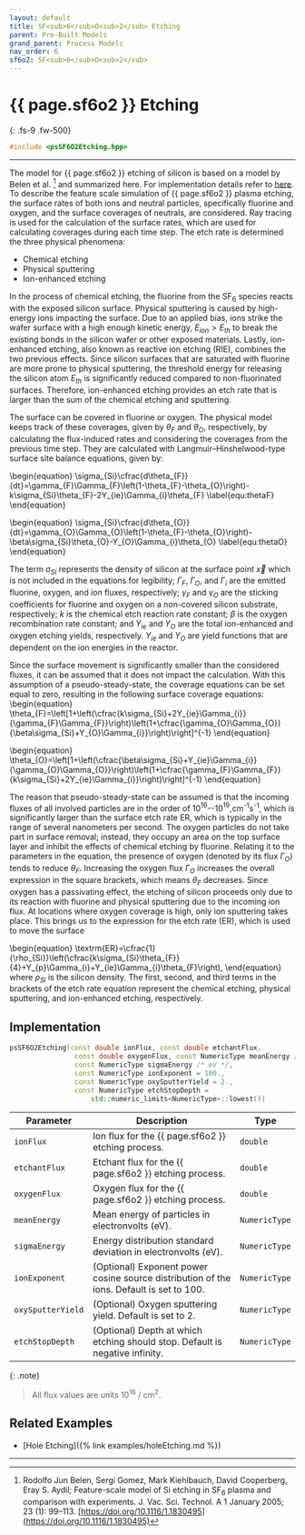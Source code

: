 ```yaml
---
layout: default
title: SF<sub>6</sub>O<sub>2</sub> Etching
parent: Pre-Built Models
grand_parent: Process Models
nav_order: 6
sf6o2: SF<sub>6</sub>O<sub>2</sub>
---
```

<script>
MathJax = {
  tex: {
    inlineMath: [['$', '$'], ['\\(', '\\)']]
  }
};
</script>
<script id="MathJax-script" async
  src="https://cdn.jsdelivr.net/npm/mathjax@3/es5/tex-chtml.js">
</script>

# {{ page.sf6o2 }} Etching
{: .fs-9 .fw-500}

```c++
#include <psSF6O2Etching.hpp>
```
---

The model for {{ page.sf6o2 }} etching of silicon is based on a model by Belen et al. [^1] and summarized here. For implementation details refer to [here](#implementation).
To describe the feature scale simulation of {{ page.sf6o2 }} plasma etching, the surface rates of both ions and neutral particles, specifically fluorine and oxygen, and the surface coverages of neutrals, are considered. Ray tracing is used for the calculation of the surface rates, which are used for calculating coverages during each time step.
The etch rate is determined the three physical phenomena:
- Chemical etching
- Physical sputtering
- Ion-enhanced etching

In the process of chemical etching, the fluorine from the SF<sub>6</sub> species reacts with the exposed silicon surface.
Physical sputtering is caused by high-energy ions impacting the surface. Due to an applied bias, ions strike the wafer surface with a high enough kinetic energy, $E_{ion} > E_{th}$ to break the existing bonds in the silicon wafer or other exposed materials.
Lastly, ion-enhanced etching, also known as reactive ion etching (RIE), combines the two previous effects. Since silicon surfaces that are saturated with fluorine are more prone to physical sputtering, the threshold energy for releasing the silicon atom $E_{th}$ is significantly reduced compared to non-fluorinated surfaces. Therefore, ion-enhanced etching provides an etch rate that is larger than the sum of the chemical etching and sputtering.

The surface can be covered in fluorine or oxygen. The physical model keeps track of these coverages, given by $\theta_F$ and $\theta_O$, respectively, by calculating the flux-induced rates and considering the coverages from the previous time step. They are calculated with Langmuir–Hinshelwood-type surface site balance equations, given by:

\begin{equation}
    \sigma_{Si}\cfrac{d\theta_{F}}{dt}=\gamma_{F}\Gamma_{F}\left(1-\theta_{F}-\theta_{O}\right)-k\sigma_{Si}\theta_{F}-2Y_{ie}\Gamma_{i}\theta_{F}
    \label{equ:thetaF}
\end{equation}

\begin{equation}
    \sigma_{Si}\cfrac{d\theta_{O}}{dt}=\gamma_{O}\Gamma_{O}\left(1-\theta_{F}-\theta_{O}\right)-\beta\sigma_{Si}\theta_{O}-Y_{O}\Gamma_{i}\theta_{O}
    \label{equ:thetaO}
\end{equation}

The term $\sigma_{Si}$ represents the density of silicon at the surface point $\vec{x}$ which is not included in the equations for legibility; $\Gamma_F$, $\Gamma_O$, and $\Gamma_i$ are the emitted fluorine, oxygen, and ion fluxes, respectively; $\gamma_F$ and $\gamma_O$ are the sticking coefficients for fluorine and oxygen on a non-covered silicon substrate, respectively; $k$ is the chemical etch reaction rate constant; $\beta$ is the oxygen recombination rate constant; and $Y_{ie}$ and $Y_O$ are the total ion-enhanced and oxygen etching yields, respectively. $Y_{ie}$ and $Y_O$ are yield functions that are dependent on the ion energies in the reactor. 

Since the surface movement is significantly smaller than the considered fluxes, it can be assumed that it does not impact the calculation. With this assumption of a pseudo-steady-state, the coverage equations can be set equal to zero, resulting in the following surface coverage equations:
\begin{equation}
    \theta_{F}=\left[1+\left(\cfrac{k\sigma_{Si}+2Y_{ie}\Gamma_{i}}{\gamma_{F}\Gamma_{F}}\right)\left(1+\cfrac{\gamma_{O}\Gamma_{O}}{\beta\sigma_{Si}+Y_{O}\Gamma_{i}}\right)\right]^{-1}
\end{equation}

\begin{equation}
    \theta_{O}=\left[1+\left(\cfrac{\beta\sigma_{Si}+Y_{ie}\Gamma_{i}}{\gamma_{O}\Gamma_{O}}\right)\left(1+\cfrac{\gamma_{F}\Gamma_{F}}{k\sigma_{Si}+2Y_{ie}\Gamma_{i}}\right)\right]^{-1}
\end{equation}

The reason that pseudo-steady-state can be assumed is that the incoming fluxes of all involved particles are in the order of 10$^{16}$--10$^{19}$\,cm<sup>-1</sup>s<sup>-1</sup>, which is significantly larger than the surface etch rate ER, which is typically in the range of several nanometers per second. The oxygen particles do not take part in surface removal; instead, they occupy an area on the top surface layer and inhibit the effects of chemical etching by fluorine. Relating it to the parameters in the equation, the presence of oxygen (denoted by its flux $\Gamma_{O}$) tends to reduce $\theta_{F}$. Increasing the oxygen flux $\Gamma_O$ increases the overall expression in the square brackets, which means $\theta_{F}$ decreases. Since oxygen has a passivating effect, the etching of silicon proceeds only due to its reaction with fluorine and physical sputtering due to the incoming ion flux. At locations where oxygen coverage is high, only ion sputtering takes place. This brings us to the expression for the etch rate (ER), which is used to move the surface

\begin{equation}
    \textrm{ER}=\cfrac{1}{\rho_{Si}}\left(\cfrac{k\sigma_{Si}\theta_{F}}{4}+Y_{p}\Gamma_{i}+Y_{ie}\Gamma_{i}\theta_{F}\right),
\end{equation}
where $\rho_{Si}$ is the silicon density. The first, second, and third terms in the brackets of the etch rate equation represent the chemical etching, physical sputtering, and ion-enhanced etching, respectively.

## Implementation

```c++
psSF6O2Etching(const double ionFlux, const double etchantFlux,
                const double oxygenFlux, const NumericType meanEnergy /* eV */,
                const NumericType sigmaEnergy /* eV */, 
                const NumericType ionExponent = 100.,
                const NumericType oxySputterYield = 2.,
                const NumericType etchStopDepth =
                    std::numeric_limits<NumericType>::lowest())
```

| Parameter           | Description                                                               | Type           |
|----------------------|--------------------------------------------------------------------------|----------------|
| `ionFlux`           | Ion flux for the {{ page.sf6o2 }} etching process.                                   | `double`       |
| `etchantFlux`       | Etchant flux for the {{ page.sf6o2 }} etching process.                               | `double`       |
| `oxygenFlux`        | Oxygen flux for the {{ page.sf6o2 }} etching process.                                | `double`       |
| `meanEnergy`        | Mean energy of particles in electronvolts (eV).                           | `NumericType`  |
| `sigmaEnergy`       | Energy distribution standard deviation in electronvolts (eV).             | `NumericType`  |
| `ionExponent`       | (Optional) Exponent power cosine source distribution of the ions. Default is set to 100.       | `NumericType`  |
| `oxySputterYield`   | (Optional) Oxygen sputtering yield. Default is set to 2.                  | `NumericType`  |
| `etchStopDepth`     | (Optional) Depth at which etching should stop. Default is negative infinity.| `NumericType`  |

{: .note}
> All flux values are units 10<sup>16</sup> / cm<sup>2</sup>.

## Related Examples

* [Hole Etching]({% link examples/holeEtching.md %})

---

[^1]: Rodolfo Jun Belen, Sergi Gomez, Mark Kiehlbauch, David Cooperberg, Eray S. Aydil; Feature-scale model of Si etching in SF<sub>6</sub> plasma and comparison with experiments. J. Vac. Sci. Technol. A 1 January 2005; 23 (1): 99–113. [https://doi.org/10.1116/1.1830495](https://doi.org/10.1116/1.1830495)